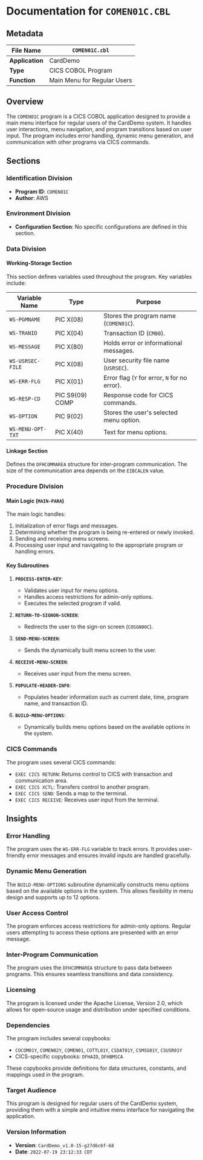 # Documentation for `COMEN01C.CBL`

## Metadata
| **File Name** | `COMEN01C.cbl` |
|---------------|----------------|
| **Application** | CardDemo |
| **Type** | CICS COBOL Program |
| **Function** | Main Menu for Regular Users |

## Overview
The `COMEN01C` program is a CICS COBOL application designed to provide a main menu interface for regular users of the CardDemo system. It handles user interactions, menu navigation, and program transitions based on user input. The program includes error handling, dynamic menu generation, and communication with other programs via CICS commands.

## Sections

### Identification Division
- **Program ID**: `COMEN01C`
- **Author**: AWS

### Environment Division
- **Configuration Section**: No specific configurations are defined in this section.

### Data Division

#### Working-Storage Section
This section defines variables used throughout the program. Key variables include:

| **Variable Name** | **Type** | **Purpose** |
|--------------------|----------|-------------|
| `WS-PGMNAME` | PIC X(08) | Stores the program name (`COMEN01C`). |
| `WS-TRANID` | PIC X(04) | Transaction ID (`CM00`). |
| `WS-MESSAGE` | PIC X(80) | Holds error or informational messages. |
| `WS-USRSEC-FILE` | PIC X(08) | User security file name (`USRSEC`). |
| `WS-ERR-FLG` | PIC X(01) | Error flag (`Y` for error, `N` for no error). |
| `WS-RESP-CD` | PIC S9(09) COMP | Response code for CICS commands. |
| `WS-OPTION` | PIC 9(02) | Stores the user's selected menu option. |
| `WS-MENU-OPT-TXT` | PIC X(40) | Text for menu options. |

#### Linkage Section
Defines the `DFHCOMMAREA` structure for inter-program communication. The size of the communication area depends on the `EIBCALEN` value.

### Procedure Division

#### Main Logic (`MAIN-PARA`)
The main logic handles:
1. Initialization of error flags and messages.
2. Determining whether the program is being re-entered or newly invoked.
3. Sending and receiving menu screens.
4. Processing user input and navigating to the appropriate program or handling errors.

#### Key Subroutines
1. **`PROCESS-ENTER-KEY`**:
   - Validates user input for menu options.
   - Handles access restrictions for admin-only options.
   - Executes the selected program if valid.

2. **`RETURN-TO-SIGNON-SCREEN`**:
   - Redirects the user to the sign-on screen (`COSGN00C`).

3. **`SEND-MENU-SCREEN`**:
   - Sends the dynamically built menu screen to the user.

4. **`RECEIVE-MENU-SCREEN`**:
   - Receives user input from the menu screen.

5. **`POPULATE-HEADER-INFO`**:
   - Populates header information such as current date, time, program name, and transaction ID.

6. **`BUILD-MENU-OPTIONS`**:
   - Dynamically builds menu options based on the available options in the system.

### CICS Commands
The program uses several CICS commands:
- `EXEC CICS RETURN`: Returns control to CICS with transaction and communication area.
- `EXEC CICS XCTL`: Transfers control to another program.
- `EXEC CICS SEND`: Sends a map to the terminal.
- `EXEC CICS RECEIVE`: Receives user input from the terminal.

## Insights

### Error Handling
The program uses the `WS-ERR-FLG` variable to track errors. It provides user-friendly error messages and ensures invalid inputs are handled gracefully.

### Dynamic Menu Generation
The `BUILD-MENU-OPTIONS` subroutine dynamically constructs menu options based on the available options in the system. This allows flexibility in menu design and supports up to 12 options.

### User Access Control
The program enforces access restrictions for admin-only options. Regular users attempting to access these options are presented with an error message.

### Inter-Program Communication
The program uses the `DFHCOMMAREA` structure to pass data between programs. This ensures seamless transitions and data consistency.

### Licensing
The program is licensed under the Apache License, Version 2.0, which allows for open-source usage and distribution under specified conditions.

### Dependencies
The program includes several copybooks:
- `COCOM01Y`, `COMEN02Y`, `COMEN01`, `COTTL01Y`, `CSDAT01Y`, `CSMSG01Y`, `CSUSR01Y`
- CICS-specific copybooks: `DFHAID`, `DFHBMSCA`

These copybooks provide definitions for data structures, constants, and mappings used in the program.

### Target Audience
This program is designed for regular users of the CardDemo system, providing them with a simple and intuitive menu interface for navigating the application.

### Version Information
- **Version**: `CardDemo_v1.0-15-g27d6c6f-68`
- **Date**: `2022-07-19 23:12:33 CDT`
